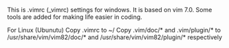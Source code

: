This is .vimrc (_vimrc) settings for windows. It is based on vim 7.0.
Some tools are added for making life easier in coding.

For Linux (Ubunutu)
Copy .vimrc to ~/
Copy .vim/doc/* and .vim/plugin/* to /usr/share/vim/vim82/doc/* and /usr/share/vim/vim82/plugin/* respectively

